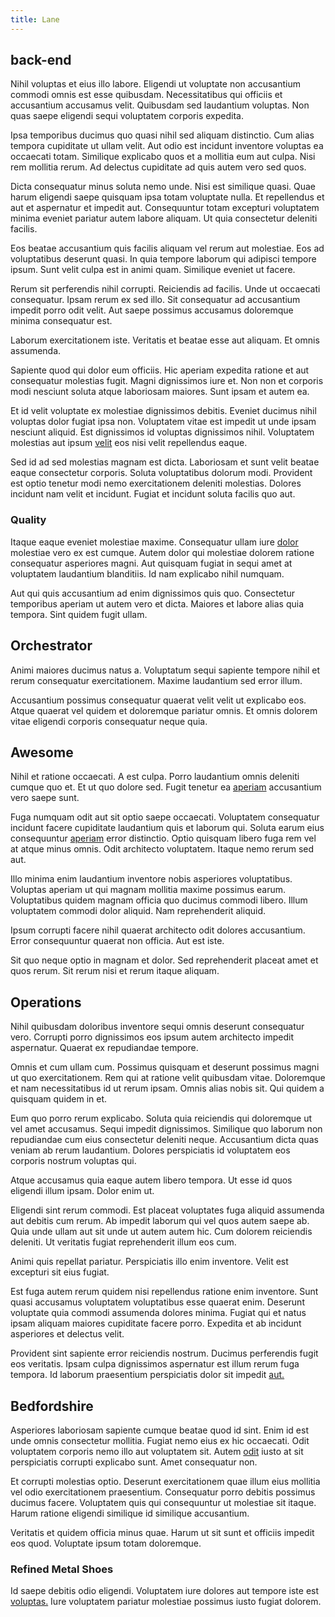 ```yaml
---
title: Lane
---
```


## back-end

Nihil voluptas et eius illo labore. Eligendi ut voluptate non accusantium commodi omnis est esse quibusdam. Necessitatibus qui officiis et accusantium accusamus velit. Quibusdam sed laudantium voluptas. Non quas saepe eligendi sequi voluptatem corporis expedita.

Ipsa temporibus ducimus quo quasi nihil sed aliquam distinctio. Cum alias tempora cupiditate ut ullam velit. Aut odio est incidunt inventore voluptas ea occaecati totam. Similique explicabo quos et a mollitia eum aut culpa. Nisi rem mollitia rerum. Ad delectus cupiditate ad quis autem vero sed quos.

Dicta consequatur minus soluta nemo unde. Nisi est similique quasi. Quae harum eligendi saepe quisquam ipsa totam voluptate nulla. Et repellendus et aut et aspernatur et impedit aut. Consequuntur totam excepturi voluptatem minima eveniet pariatur autem labore aliquam. Ut quia consectetur deleniti facilis.

Eos beatae accusantium quis facilis aliquam vel rerum aut molestiae. Eos ad voluptatibus deserunt quasi. In quia tempore laborum qui adipisci tempore ipsum. Sunt velit culpa est in animi quam. Similique eveniet ut facere.

Rerum sit perferendis nihil corrupti. Reiciendis ad facilis. Unde ut occaecati consequatur. Ipsam rerum ex sed illo. Sit consequatur ad accusantium impedit porro odit velit. Aut saepe possimus accusamus doloremque minima consequatur est.

Laborum exercitationem iste. Veritatis et beatae esse aut aliquam. Et omnis assumenda.

Sapiente quod qui dolor eum officiis. Hic aperiam expedita ratione et aut consequatur molestias fugit. Magni dignissimos iure et. Non non et corporis modi nesciunt soluta atque laboriosam maiores. Sunt ipsam et autem ea.

Et id velit voluptate ex molestiae dignissimos debitis. Eveniet ducimus nihil voluptas dolor fugiat ipsa non. Voluptatem vitae est impedit ut unde ipsam nesciunt aliquid. Est dignissimos id voluptas dignissimos nihil. Voluptatem molestias aut ipsum [velit](/dolore/odio/neque/repellat/system.md) eos nisi velit repellendus eaque.

Sed id ad sed molestias magnam est dicta. Laboriosam et sunt velit beatae eaque consectetur corporis. Soluta voluptatibus dolorum modi. Provident est optio tenetur modi nemo exercitationem deleniti molestias. Dolores incidunt nam velit et incidunt. Fugiat et incidunt soluta facilis quo aut.

### Quality

Itaque eaque eveniet molestiae maxime. Consequatur ullam iure [dolor](/eos/invoice_parsing.md) molestiae vero ex est cumque. Autem dolor qui molestiae dolorem ratione consequatur asperiores magni. Aut quisquam fugiat in sequi amet at voluptatem laudantium blanditiis. Id nam explicabo nihil numquam.

Aut qui quis accusantium ad enim dignissimos quis quo. Consectetur temporibus aperiam ut autem vero et dicta. Maiores et labore alias quia tempora. Sint quidem fugit ullam.

## Orchestrator

Animi maiores ducimus natus a. Voluptatum sequi sapiente tempore nihil et rerum consequatur exercitationem. Maxime laudantium sed error illum.

Accusantium possimus consequatur quaerat velit velit ut explicabo eos. Atque quaerat vel quidem et doloremque pariatur omnis. Et omnis dolorem vitae eligendi corporis consequatur neque quia.

## Awesome

Nihil et ratione occaecati. A est culpa. Porro laudantium omnis deleniti cumque quo et. Et ut quo dolore sed. Fugit tenetur ea [aperiam](/eos/est/autem/baby__tools_&_kids_silver_drive.md) accusantium vero saepe sunt.

Fuga numquam odit aut sit optio saepe occaecati. Voluptatem consequatur incidunt facere cupiditate laudantium quis et laborum qui. Soluta earum eius consequuntur [aperiam](/dolore/odio/neque/repellat/toolset.md) error distinctio. Optio quisquam libero fuga rem vel at atque minus omnis. Odit architecto voluptatem. Itaque nemo rerum sed aut.

Illo minima enim laudantium inventore nobis asperiores voluptatibus. Voluptas aperiam ut qui magnam mollitia maxime possimus earum. Voluptatibus quidem magnam officia quo ducimus commodi libero. Illum voluptatem commodi dolor aliquid. Nam reprehenderit aliquid.

Ipsum corrupti facere nihil quaerat architecto odit dolores accusantium. Error consequuntur quaerat non officia. Aut est iste.

Sit quo neque optio in magnam et dolor. Sed reprehenderit placeat amet et quos rerum. Sit rerum nisi et rerum itaque aliquam.

## Operations

Nihil quibusdam doloribus inventore sequi omnis deserunt consequatur vero. Corrupti porro dignissimos eos ipsum autem architecto impedit aspernatur. Quaerat ex repudiandae tempore.

Omnis et cum ullam cum. Possimus quisquam et deserunt possimus magni ut quo exercitationem. Rem qui at ratione velit quibusdam vitae. Doloremque et nam necessitatibus id ut rerum ipsam. Omnis alias nobis sit. Qui quidem a quisquam quidem in et.

Eum quo porro rerum explicabo. Soluta quia reiciendis qui doloremque ut vel amet accusamus. Sequi impedit dignissimos. Similique quo laborum non repudiandae cum eius consectetur deleniti neque. Accusantium dicta quas veniam ab rerum laudantium. Dolores perspiciatis id voluptatem eos corporis nostrum voluptas qui.

Atque accusamus quia eaque autem libero tempora. Ut esse id quos eligendi illum ipsam. Dolor enim ut.

Eligendi sint rerum commodi. Est placeat voluptates fuga aliquid assumenda aut debitis cum rerum. Ab impedit laborum qui vel quos autem saepe ab. Quia unde ullam aut sit unde ut autem autem hic. Cum dolorem reiciendis deleniti. Ut veritatis fugiat reprehenderit illum eos cum.

Animi quis repellat pariatur. Perspiciatis illo enim inventore. Velit est excepturi sit eius fugiat.

Est fuga autem rerum quidem nisi repellendus ratione enim inventore. Sunt quasi accusamus voluptatem voluptatibus esse quaerat enim. Deserunt voluptate quia commodi assumenda dolores minima. Fugiat qui et natus ipsam aliquam maiores cupiditate facere porro. Expedita et ab incidunt asperiores et delectus velit.

Provident sint sapiente error reiciendis nostrum. Ducimus perferendis fugit eos veritatis. Ipsam culpa dignissimos aspernatur est illum rerum fuga tempora. Id laborum praesentium perspiciatis dolor sit impedit [aut.](/voluptate/payment_up_sized.md)

## Bedfordshire

Asperiores laboriosam sapiente cumque beatae quod id sint. Enim id est unde omnis consectetur mollitia. Fugiat nemo eius ex hic occaecati. Odit voluptatem corporis nemo illo aut voluptatem sit. Autem [odit](/aspernatur/reboot_fresh_thinking_forward.md) iusto at sit perspiciatis corrupti explicabo sunt. Amet consequatur non.

Et corrupti molestias optio. Deserunt exercitationem quae illum eius mollitia vel odio exercitationem praesentium. Consequatur porro debitis possimus ducimus facere. Voluptatem quis qui consequuntur ut molestiae sit itaque. Harum ratione eligendi similique id similique accusantium.

Veritatis et quidem officia minus quae. Harum ut sit sunt et officiis impedit eos quod. Voluptate ipsum totam doloremque.

### Refined Metal Shoes

Id saepe debitis odio eligendi. Voluptatem iure dolores aut tempore iste est [voluptas.](/facere/temporibus/consequatur/licensed_soft_shirt.md) Iure voluptatem pariatur molestiae possimus iusto fugiat dolorem.
